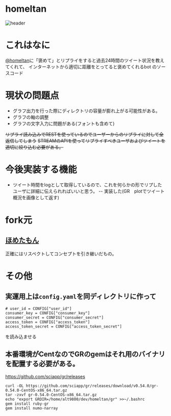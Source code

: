 # homeltan
![header](https://github.com/alt9800/homeltan/blob/main/%E3%83%98%E3%83%83%E3%82%BF%E3%82%99%E8%A4%92%E3%82%81%E3%82%8B%E3%81%9F%E3%82%93_%E7%B8%AE%E5%B0%8F.png)

# これはなに
[@homeltan](https://twitter.com/homeltan)に「褒めて」とリプライをすると過去24時間のツイート状況を教えてくれて、
インターネットから適切に距離をとってると褒めてくれるbot
のソースコード

 # 現状の問題点
 
 - グラフ出力を行った際にディレクトリの容量が膨れ上がる可能性がある。
 - グラフの軸の調整
 - グラフの文字入力に問題がある(フォントも含めて)
 
 ~~リプライ読み込みでRESTを使っているのでユーザーからのリプライに対して全返信してしまう~~
 ~~STREAMのAPIを使ってリプライすべきユーザおよびツイートを適切に絞り込む必要がある。~~


# 今後実装する機能

- ツイート時間をlogとして取得しているので、これを何らかの形でリプしたユーザに詳細に伝えられればいいと思う。
-- 実装した(GR　plotでツイート概況を画像として返す)

# fork元

## [ほめたもん](https://github.com/seven320/metamon_code)
正確にはリスペクトしてコンセプトを引き継いだもの。

# その他

## 実運用上は`config.yaml`を同ディレクトリに作って
```
# user_id = CONFIG["user_id"]
consumer_key = CONFIG["consumer_key"]
consumer_secret = CONFIG["consumer_secret"]
access_token = CONFIG["access_token"]
access_token_secret = CONFIG["access_token_secret"]
```
を読み込ませる


## 本番環境がCentなのでGRのgemはそれ用のバイナリを配置する必要がある。
https://github.com/sciapp/gr/releases

```
curl -OL https://github.com/sciapp/gr/releases/download/v0.54.0/gr-0.54.0-CentOS-x86_64.tar.gz
tar -zxvf gr-0.54.0-CentOS-x86_64.tar.gz
echo "export GRDIR=/home/alt9800/dev/homeltan/gr" >>~/.bashrc
gem install ruby-gr
gem install numo-narray
```

